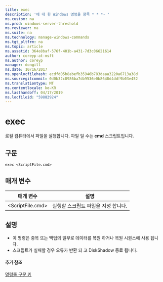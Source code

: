 ```yaml
---
title: exec
description: '에 대 한 Windows 명령을 항목 * * *- '
ms.custom: na
ms.prod: windows-server-threshold
ms.reviewer: na
ms.suite: na
ms.technology: manage-windows-commands
ms.tgt_pltfrm: na
ms.topic: article
ms.assetid: 364e8baf-576f-401b-a431-7d3c06621614
author: coreyp-at-msft
ms.author: coreyp
manager: dongill
ms.date: 10/16/2017
ms.openlocfilehash: ecdfd05b8abefb35946b783daaa3220a6713a38d
ms.sourcegitcommit: 0d0b32c8986ba7db9536e0b8648d4ddf9b03e452
ms.translationtype: MT
ms.contentlocale: ko-KR
ms.lasthandoff: 04/17/2019
ms.locfileid: "59882924"
---
```

# <a name="exec"></a>exec



로컬 컴퓨터에서 파일을 실행합니다. 파일 일 수는 **cmd** 스크립트입니다.

## <a name="syntax"></a>구문

```
exec <ScriptFile.cmd>
```

## <a name="parameters"></a>매개 변수

|매개 변수|설명|
|---------|-----------|
|\<ScriptFile.cmd>|실행할 스크립트 파일을 지정 합니다.|

## <a name="remarks"></a>설명

-   이 명령은 중복 또는 백업의 일부로 데이터를 복원 하거나 복원 시퀀스에 사용 됩니다.
-   스크립트가 실패할 경우 오류가 반환 되 고 DiskShadow 종료 됩니다.

#### <a name="additional-references"></a>추가 참조

[명령줄 구문 키](command-line-syntax-key.md)